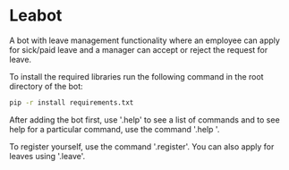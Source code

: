 # Leabot
A bot with leave management functionality where an employee can apply for sick/paid leave and a manager can accept or reject the request for leave.

To install the required libraries run the following command in the root directory of the bot:
```bash
pip -r install requirements.txt
```

After adding the bot first, use '.help' to see a list of commands and to see help for a particular command, use the command '.help <command>'.

To register yourself, use the command '.register'. You can also apply for leaves using '.leave'.




























































































